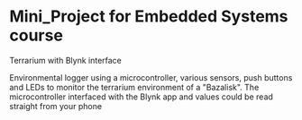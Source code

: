 # Mini_Project for Embedded Systems course
Terrarium with Blynk interface

Environmental logger using a microcontroller, various sensors, push buttons and LEDs to monitor the terrarium environment of a "Bazalisk".
The microcontroller interfaced with the Blynk app and values could be read straight from your phone
